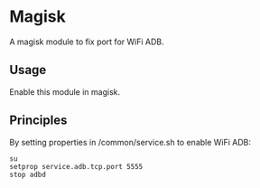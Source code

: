 # Magisk

A magisk module to fix port for WiFi ADB.

## Usage

Enable this module in magisk.

## Principles

By setting properties in /common/service.sh to enable WiFi ADB:

``` shell
su
setprop service.adb.tcp.port 5555
stop adbd
```
